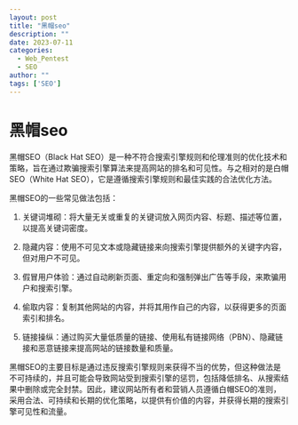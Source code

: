 ```yaml
---
layout: post
title: "黑帽seo"
description: ""
date: 2023-07-11
categories:
  - Web_Pentest
  - SEO
author: ""
tags: ['SEO']
---
```





# 黑帽seo

黑帽SEO（Black Hat SEO）是一种不符合搜索引擎规则和伦理准则的优化技术和策略，旨在通过欺骗搜索引擎算法来提高网站的排名和可见性。与之相对的是白帽SEO（White Hat SEO），它是遵循搜索引擎规则和最佳实践的合法优化方法。

黑帽SEO的一些常见做法包括：

1. 关键词堆砌：将大量无关或重复的关键词放入网页内容、标题、描述等位置，以提高关键词密度。

2. 隐藏内容：使用不可见文本或隐藏链接来向搜索引擎提供额外的关键字内容，但对用户不可见。

3. 假冒用户体验：通过自动刷新页面、重定向和强制弹出广告等手段，来欺骗用户和搜索引擎。

4. 偷取内容：复制其他网站的内容，并将其用作自己的内容，以获得更多的页面索引和排名。

5. 链接操纵：通过购买大量低质量的链接、使用私有链接网络（PBN）、隐藏链接和恶意链接来提高网站的链接数量和质量。

黑帽SEO的主要目标是通过违反搜索引擎规则来获得不当的优势，但这种做法是不可持续的，并且可能会导致网站受到搜索引擎的惩罚，包括降低排名、从搜索结果中删除或完全封禁。因此，建议网站所有者和营销人员遵循白帽SEO的准则，采用合法、可持续和长期的优化策略，以提供有价值的内容，并获得长期的搜索引擎可见性和流量。



